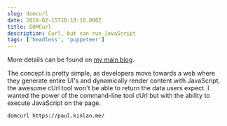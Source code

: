 ```yaml
---
slug: domcurl
date: 2018-02-15T10:10:10.000Z
title: DOMCurl
description: Curl, but can run JavaScript
tags: ['headless', 'puppeteer']
---
```


More details can be found on [my main blog](/domcurl).

The concept is pretty simple, as developers move towards a web where they
generate entire UI's and dynamically render content with JavaScript, the awesome
cUrl tool won't be able to return the data users expect. I wanted the power of
the command-line tool cUrl but with the ability to execute JavaScript on the
page.

`domcurl https://paul.kinlan.me/`